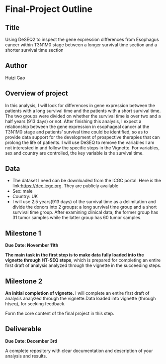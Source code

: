 # Final-Project Outline
## Title
Using DeSEQ2 to inspect the gene expression differences from Esophagus cancer within T3N1M0 stage between a longer survival time section and a shorter survival time section
## Author
Huizi Gao
## Overview of project
In this analysis, I will look for differences in gene expression between the patients with a long survival time and the patients with a short survival time. The two groups were divided on whether the survival time is over two and a half years (913 days) or not. After finishing this analysis, I expect a relationship between the gene expression in esophageal cancer at the T3N1M0 stage and patients’ survival time could be identified, so as to provide data support for the development of prospective therapies that can prolong the life of patients. I will use DeSEQ to remove the variables I am not interested in and follow the specific steps in the Vignette. For variables, sex and country are controlled, the key variable is the survival time. 
## Data
* The dataset I need can be downloaded from the ICGC portal. Here is the link:https://dcc.icgc.org. They are publicly available 
* Sex: male
* Country: UK
* I will use 2.5 years(913 days) of the survival time as a delimitation and divide the donors into 2 groups: a long survival time group and a short survival time group. After examining clinical data, the former group has 31 tumor samples while the latter group has 60 tumor samples.
## Milestone 1

**Due Date: November 11th**

**The main task in the first step is to make data fully loaded into the vignette through HT-SEQ steps**, which is prepared for completing an entire first draft of analysis analyzed through the vignette in the succeeding steps.

## Milestone 2
**An initial completion of vignette.** I will complete an entire first draft of analysis analyzed through the vignette.Data loaded into vignette (through htseq), for seeking feedback.

Form the core content of the final project in this step.
## Deliverable

**Due Date: December 3rd**

A complete repository with clear documentation and description of your analysis and results.
